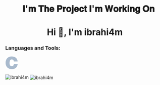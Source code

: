 <div id="user-content-toc">
  <ul align="center" style="list-style: none;">
    <summary>
      <h1>𝐈'𝐦 𝐓𝐡𝐞 𝐏𝐫𝐨𝐣𝐞𝐜𝐭 𝐈'𝐦 𝐖𝐨𝐫𝐤𝐢𝐧𝐠 𝐎𝐧</h1>
    </summary>
  </ul>
</div>
<h1 align="center">Hi 👋, I'm ibrahi4m</h1>
<h3 align="left">Languages and Tools:</h3>
<p align="left"> <a href="https://www.cprogramming.com/" target="_blank" rel="noreferrer"> <img src="https://raw.githubusercontent.com/devicons/devicon/master/icons/c/c-original.svg" alt="c" width="40" height="40"/> </a> </p>

<p><img align="left" src="https://github-readme-stats.vercel.app/api/top-langs?username=ibrahi4m&show_icons=true&locale=en&layout=compact" alt="ibrahi4m" /></p>

<p>&nbsp;<img align="center" src="https://github-readme-stats.vercel.app/api?username=ibrahi4m&show_icons=true&locale=en" alt="ibrahi4m" /></p>
